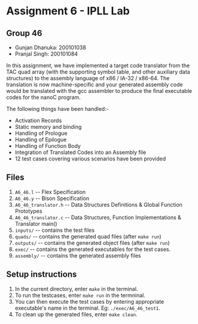 # Assignment 6 - IPLL Lab

## Group 46
- Gunjan Dhanuka: 200101038
- Pranjal Singh: 200101084

In this assignment, we have implemented a target code translator from the TAC quad array (with the supporting symbol table, and other auxiliary data structures) to the assembly language of x86 / IA-32 / x86-64. The translation is now machine-specific and your generated assembly code would be translated with the gcc assembler to produce the final executable codes for the nanoC program.

The following things have been handled:-

- Activation Records
- Static memory and binding
- Handling of Prologue
- Handling of Epilogue
- Handling of Function Body
- Integration of Translated Codes into an Assembly file
- 12 test cases covering various scenarios have been provided

## Files
1. `A6_46.l` -- Flex Specification
2. `A6_46.y` -- Bison Specification
3. `A6_46_translator.h` -- Data Structures Definitions & Global Function Prototypes 
4. `A6_46_translator.c` -- Data Structures, Function Implementations & Translator main()
5. `inputs/` -- contains the test files
6. `quads/` -- contains the generated quad files (after `make run`)
7. `outputs/` -- contains the generated object files (after `make run`)
8. `exec/` -- contains the generated executables for the test cases.
9. `assembly/` -- contains the generated assembly files

## Setup instructions
1. In the current directory, enter `make` in the terminal.
2. To run the testcases, enter `make run` in the termninal.
3. You can then execute the test cases by entering appropriate executable's name in the terminal. Eg: `./exec/A6_46_test1`.
4. To clean up the generated files, enter `make clean`.